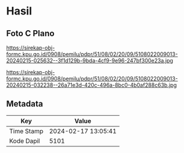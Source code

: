 # Hasil

## Foto C Plano

https://sirekap-obj-formc.kpu.go.id/0908/pemilu/pdpr/51/08/02/20/09/5108022009013-20240215-025632--3f1d129b-9bda-4cf9-9e96-247bf300e23a.jpg

https://sirekap-obj-formc.kpu.go.id/0908/pemilu/pdpr/51/08/02/20/09/5108022009013-20240215-032238--26a71e3d-420c-496a-8bc0-4b0af288c63b.jpg


## Metadata

| Key        | Value               |
| ---------- | ------------------- |
| Time Stamp | 2024-02-17 13:05:41 |
| Kode Dapil | 5101                |



